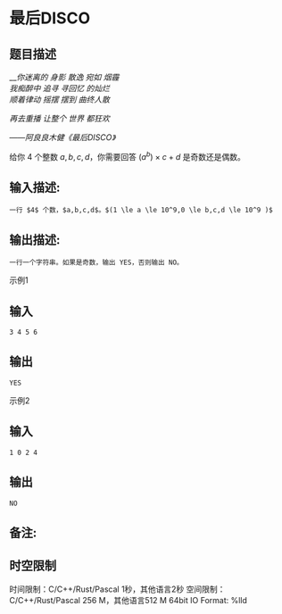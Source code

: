 # 最后DISCO

## 题目描述

___你迷离的 身影 散逸 宛如 烟霾_  
_我痴醉中 追寻 寻回忆 的灿烂_  
_顺着律动 摇摆 摆到 曲终人散_  


_再去重播 让整个 世界 都狂欢_

_——阿良良木健《最后DISCO》_

  


给你 $4$ 个整数 $a,b,c,d$，你需要回答 $(a^b)\times c+d$ 是奇数还是偶数。  


## 输入描述:
    
    
    一行 $4$ 个数，$a,b,c,d$。$(1 \le a \le 10^9,0 \le b,c,d \le 10^9 )$  
    

## 输出描述:
    
    
    一行一个字符串。如果是奇数，输出 YES，否则输出 NO。  
    

示例1 

## 输入
    
    
    3 4 5 6

## 输出
    
    
    YES

示例2 

## 输入
    
    
    1 0 2 4

## 输出
    
    
    NO

## 备注:
    
    
      
    


## 时空限制

时间限制：C/C++/Rust/Pascal 1秒，其他语言2秒
空间限制：C/C++/Rust/Pascal 256 M，其他语言512 M
64bit IO Format: %lld